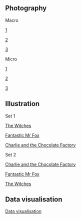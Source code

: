 Photography
------------

Macro

[1](https://www.flickr.com/photos/80894004@N03/16512687823/in/set-72157650857605852)

[2](https://www.flickr.com/photos/80894004@N03/16925462017/in/set-72157650857605852)

[3](https://www.flickr.com/photos/80894004@N03/16946658069/in/set-72157650857605852)

Micro

[1](https://www.flickr.com/photos/80894004@N03/16945081578/in/set-72157650857605852)

[2](https://www.flickr.com/photos/80894004@N03/16512686253/in/set-72157650857605852)

[3](https://www.flickr.com/photos/80894004@N03/17132840365/in/set-72157650857605852)

Illustration
--------------
Set 1 

[The Witches](https://www.flickr.com/photos/80894004@N03/16855241141/)

[Fantastic Mr Fox](https://www.flickr.com/photos/80894004@N03/16830422156/in/photostream/)

[Charlie and the Chocolate Factory](https://www.flickr.com/photos/80894004@N03/16855131282/in/photostream/)

Set 2

[Charlie and the Chocolate Factory](https://www.flickr.com/photos/80894004@N03/16708024715/in/photostream/)

[Fantastic Mr Fox](https://www.flickr.com/photos/80894004@N03/16521914139/in/photostream/)

[The Witches](https://www.flickr.com/photos/80894004@N03/16682101596/in/photostream/)


Data visualisation
--------------------

[Data visualisation](https://www.flickr.com/photos/80894004@N03/17193948537/)
